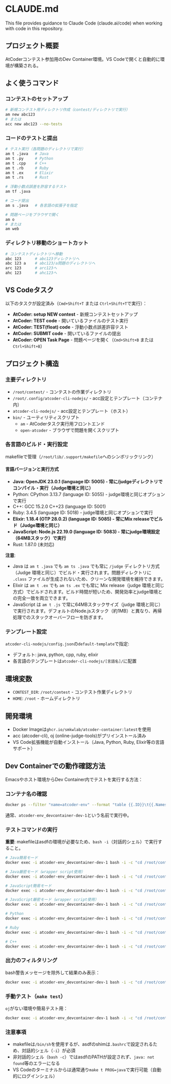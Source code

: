 # CLAUDE.md

This file provides guidance to Claude Code (claude.ai/code) when working with code in this repository.

## プロジェクト概要
AtCoderコンテスト参加用のDev Container環境。VS Codeで開くと自動的に環境が構築される。

## よく使うコマンド

### コンテストのセットアップ
```bash
# 新規コンテスト用ディレクトリ作成（contest/ディレクトリで実行）
am new abc123
# または
acc new abc123 --no-tests
```

### コードのテストと提出
```bash
# テスト実行（各問題のディレクトリで実行）
am t .java   # Java
am t .py     # Python
am t .cpp    # C++
am t .rb     # Ruby
am t .ex     # Elixir
am t .rs     # Rust

# 浮動小数点誤差を許容するテスト
am tf .java

# コード提出
am s .java   # 各言語の拡張子を指定

# 問題ページをブラウザで開く
am o
# または
am web
```

### ディレクトリ移動のショートカット
```bash
# コンテストディレクトリへ移動
abc 123      # abc123ディレクトリへ
abc 123 a    # abc123/a問題のディレクトリへ
arc 123      # arc123へ
ahc 123      # ahc123へ
```

## VS Codeタスク
以下のタスクが設定済み（`Cmd+Shift+T` または `Ctrl+Shift+T`で実行）：
- **AtCoder: setup NEW contest** - 新規コンテストセットアップ
- **AtCoder: TEST code** - 開いているファイルのテスト実行
- **AtCoder: TEST(float) code** - 浮動小数点誤差許容テスト
- **AtCoder: SUBMIT code** - 開いているファイルの提出
- **AtCoder: OPEN Task Page** - 問題ページを開く（`Cmd+Shift+B` または `Ctrl+Shift+B`）

## プロジェクト構造

### 主要ディレクトリ
- `/root/contest/` - コンテストの作業ディレクトリ
- `/root/.config/atcoder-cli-nodejs/` - acc設定とテンプレート（コンテナ内）
- `atcoder-cli-nodejs/` - acc設定とテンプレート（ホスト）
- `bin/` - ユーティリティスクリプト
  - `am` - AtCoderタスク実行用フロントエンド
  - `open-atcoder` - ブラウザで問題を開くスクリプト

### 各言語のビルド・実行設定
makefileで管理（`/root/lib/.support/makefile`へのシンボリックリンク）

#### 言語バージョンと実行方式
- **Java: OpenJDK 23.0.1 (language ID: 5005) - 常に/judgeディレクトリでコンパイル・実行（Judge環境と同じ）**
- Python: CPython 3.13.7 (language ID: 5055) - judge環境と同じオプションで実行
- C++: GCC 15.2.0 C++23 (language ID: 5001)
- Ruby: 3.4.5 (language ID: 5018) - judge環境と同じオプションで実行
- **Elixir: 1.18.4 (OTP 28.0.2) (language ID: 5085) - 常にMix releaseでビルド（Judge環境と同じ）**
- **JavaScript: Node.js 22.19.0 (language ID: 5083) - 常にjudge環境設定（64MBスタック）で実行**
- Rust: 1.87.0 (未対応)

**注意**:
- Java は `am t .java` でも `am ts .java` でも常に `/judge` ディレクトリ方式（Judge 環境と同じ）でビルド・実行されます。問題ディレクトリに `.class` ファイルが生成されないため、クリーンな開発環境を維持できます。
- Elixir は `am t .ex` でも `am ts .ex` でも常に Mix release（judge 環境と同じ方式）でビルドされます。ビルド時間が短いため、開発効率とjudge環境との完全一致を両立できます。
- JavaScript は `am t .js` で常に64MBスタックサイズ（judge 環境と同じ）で実行されます。デフォルトのNode.jsスタック（約1MB）と異なり、再帰処理でのスタックオーバーフローを防ぎます。

### テンプレート設定
`atcoder-cli-nodejs/config.json`の`default-template`で指定:
- デフォルト: java, python, cpp, ruby, elixir
- 各言語のテンプレートは`atcoder-cli-nodejs/[言語名]/`に配置

## 環境変数
- `CONTEST_DIR`: `/root/contest` - コンテスト作業ディレクトリ
- `HOME`: `/root` - ホームディレクトリ

## 開発環境
- Docker Imageは`ghcr.io/smkwlab/atcoder-container:latest`を使用
- acc (atcoder-cli), oj (online-judge-tools)がプリインストール済み
- VS Code拡張機能が自動インストール（Java, Python, Ruby, Elixir等の言語サポート）

## Dev Containerでの動作確認方法

Emacsやホスト環境からDev Container内でテストを実行する方法：

### コンテナ名の確認
```bash
docker ps --filter "name=atcoder-env" --format "table {{.ID}}\t{{.Names}}\t{{.Status}}"
```
通常、`atcoder-env_devcontainer-dev-1`という名前で実行中。

### テストコマンドの実行
**重要**: makefileはasdfの環境が必要なため、`bash -i`（対話的シェル）で実行すること。

```bash
# Java簡易モード
docker exec -i atcoder-env_devcontainer-dev-1 bash -i -c "cd /root/contest/abc123/a && make t PROG=java"

# Java厳密モード（wrapper script使用）
docker exec -i atcoder-env_devcontainer-dev-1 bash -i -c "cd /root/contest/abc123/a && STRICT_MODE=1 make t PROG=java"

# JavaScript簡易モード
docker exec -i atcoder-env_devcontainer-dev-1 bash -i -c "cd /root/contest/abc123/a && make t PROG=javascript"

# JavaScript厳密モード（wrapper script使用）
docker exec -i atcoder-env_devcontainer-dev-1 bash -i -c "cd /root/contest/abc123/a && STRICT_MODE=1 make t PROG=javascript"

# Python
docker exec -i atcoder-env_devcontainer-dev-1 bash -i -c "cd /root/contest/abc123/a && make t PROG=python"

# Ruby
docker exec -i atcoder-env_devcontainer-dev-1 bash -i -c "cd /root/contest/abc123/a && make t PROG=ruby"

# C++
docker exec -i atcoder-env_devcontainer-dev-1 bash -i -c "cd /root/contest/abc123/a && make t PROG=c++"
```

### 出力のフィルタリング
bash警告メッセージを除外して結果のみ表示：
```bash
docker exec -i atcoder-env_devcontainer-dev-1 bash -i -c "cd /root/contest/abc123/a && make t PROG=java 2>&1" | grep -v "bash:" | tail -20
```

### 手動テスト（`make test`）
`oj`がない環境や簡易テスト用：
```bash
docker exec -i atcoder-env_devcontainer-dev-1 bash -i -c "cd /root/contest/abc123/a && make test PROG=java"
```

### 注意事項
- makefileは`/bin/sh`を使用するが、asdfのshimは`.bashrc`で設定されるため、対話的シェル（`-i`）が必須
- 非対話的シェル（`bash -c`）ではasdfのPATHが設定されず、`java: not found`等のエラーになる
- VS Codeのターミナルからは通常通り`make t PROG=java`で実行可能（自動的にログインシェル）